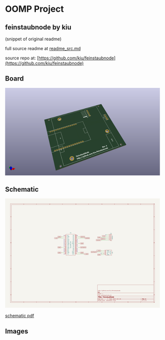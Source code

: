 # OOMP Project  
## feinstaubnode  by kiu  
  
(snippet of original readme)  
  
  
  full source readme at [readme_src.md](readme_src.md)  
  
source repo at: [https://github.com/kiu/feinstaubnode](https://github.com/kiu/feinstaubnode)  
## Board  
  
[![working_3d.png](working_3d_600.png)](working_3d.png)  
## Schematic  
  
[![working_schematic.png](working_schematic_600.png)](working_schematic.png)  
  
[schematic pdf](working_schematic.pdf)  
## Images  
